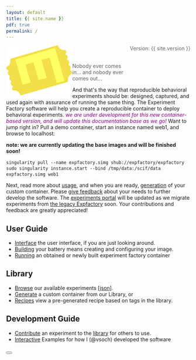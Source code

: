 ```yaml
---
layout: default
title: {{ site.name }}
pdf: true
permalink: /
---
```


<div style="float:right; margin-bottom:50px; color:#666">
Version: {{ site.version }}<br>
</div>

<div>
    <img src="img/expfactoryticketyellow.png" style="float:left">
</div><br><br>

> Nobody ever comes in... and nobody ever comes out...

<p>And that's the way that reproducible behavioral experiments should be: designed, captured, and used again with assurance of running the same thing.
The Experiment Factory software will help you create a reproducible container to deploy behavioral experiments. <span style="font-style:italic; color:darkmagenta">we are under development for this new container-based version, and will update this documentation base as we go!</span> Want to jump right in? Pull a demo container, start an instance named web1, and browse to localhost:</p>


**note: we are currently updating the base images and will be finished soon!**

```
singularity pull --name expfactory.simg shub://expfactory/expfactory
sudo singularity instance.start --bind /tmp/data:/scif/data expfactory.simg web1
```

Next, read more about [usage](pages/2-usage.md), and when you are ready, [generation](pages/1-generate.md) of your custom container. Please [give feedback](https://www.github.com/expfactory/expfactory/issues) about your needs to further develop the software. The [experiments portal](https://expfactory.github.io/experiments/) will be updated as we migrate experiments from [the legacy Expfactory](https://www.github.com/expfactory/expfactory-experiments) soon. Your contributions and feedback are greatly appreciated!


## User Guide

 - [Interface](pages/0-interface.md) the user interface, if you are just looking around.
 - [Building](pages/1-generate.md) your battery means creating and configuring your image.
 - [Running](pages/2-usage.md) an obtained or newly built experiment factory container

## Library

 - [Browse](https://expfactory.github.io/experiments/) our available experiments [[json]](https://expfactory.github.io/experiments/library.json).
 - [Generate](https://expfactory.github.io/experiments/generate) a custom container from our Library, or
 - [Recipes](https://expfactory.github.io/experiments/recipes) view a pre-generated recipe based on tags in the library.

## Development Guide

 - [Contribute](pages/3-contribute.md) an experiment to the [library](https://www.github.com/expfactory/experiments) for others to use.
 - [Interactive](pages/4-development.md) Examples for how I (@vsoch) developed the software

<div>
    <a href="/expfactory/generate"><button class="next-button btn btn-primary"><i class="fa fa-chevron-right"></i> </button></a>
</div><br>
